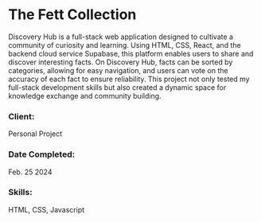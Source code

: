 # The Fett Collection

Discovery Hub is a full-stack web application designed to cultivate a community of curiosity and learning. Using HTML, CSS, React, and the backend cloud service Supabase, this platform enables users to share and discover interesting facts. On Discovery Hub, facts can be sorted by categories, allowing for easy navigation, and users can vote on the accuracy of each fact to ensure reliability. This project not only tested my full-stack development skills but also created a dynamic space for knowledge exchange and community building.

### Client:

Personal Project

### Date Completed:

Feb. 25 2024

### Skills:

HTML, CSS, Javascript

